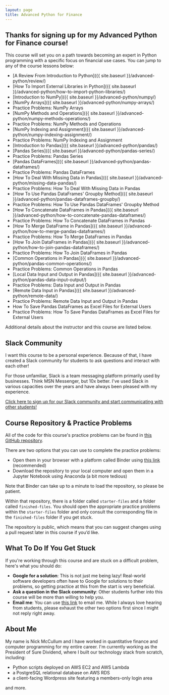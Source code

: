 ```yaml
---
layout: page
title: Advanced Python for Finance
---
```


## Thanks for signing up for my Advanced Python for Finance course!

This course will set you on a path towards becoming an expert in Python programming with a specific focus on financial use cases. You can jump to any of the course lessons below:

* [A Review From Introduction to Python]({{ site.baseurl }}/advanced-python/review/)
* [How To Import External Libraries in Python]({{ site.baseurl }}/advanced-python/how-to-import-python-libraries/)
* [Introduction to NumPy]({{ site.baseurl }}/advanced-python/numpy/)
* [NumPy Arrays]({{ site.baseurl }}/advanced-python/numpy-arrays/)
* Practice Problems: NumPy Arrays
* [NumPy Methods and Operations]({{ site.baseurl }}/advanced-python/numpy-methods-operations/)
* Practice Problems: NumPy Methods and Operations
* [NumPy Indexing and Assignment]({{ site.baseurl }}/advanced-python/numpy-indexing-assignment/)
* Practice Problems: NumPy Indexing and Assignment
* [Introduction to Pandas]({{ site.baseurl }}/advanced-python/pandas/)
* [Pandas Series]({{ site.baseurl }}/advanced-python/pandas-series/)
* Practice Problems: Pandas Series
* [Pandas DataFrames]({{ site.baseurl }}/advanced-python/pandas-dataframes/)
* Practice Problems: Pandas DataFrames
* [How To Deal With Missing Data in Pandas]({{ site.baseurl }}/advanced-python/missing-data-pandas/)
* Practice Problems: How To Deal With Missing Data in Pandas
* [How To Use Pandas DataFrames' Groupby Method]({{ site.baseurl }}/advanced-python/pandas-dataframes-groupby/)
* Practice Problems: How To Use Pandas DataFrames' Groupby Method
* [How To Concatenate DataFrames in Pandas]({{ site.baseurl }}/advanced-python/how-to-concatenate-pandas-dataframes/)
* Practice Problems: How To Concatenate DataFrames in Pandas
* [How To Merge DataFrame in Pandas]({{ site.baseurl }}/advanced-python/how-to-merge-pandas-dataframes/)
* Practice Problems: How To Merge DataFrames in Pandas
* [How To Join DataFrames in Pandas]({{ site.baseurl }}/advanced-python/how-to-join-pandas-dataframes/)
* Practice Problems: How To Join DataFrames in Pandas
* [Common Operations in Pandas]({{ site.baseurl }}/advanced-python/pandas-common-operations/)
* Practice Problems: Common Operations in Pandas
* [Local Data Input and Output in Pandas]({{ site.baseurl }}/advanced-python/pandas-data-input-output/)
* Practice Problems: Data Input and Output in Pandas
* [Remote Data Input in Pandas]({{ site.baseurl }}/advanced-python/remote-data/)
* Practice Problems: Remote Data Input and Output in Pandas
* How To Save Pandas DataFrames as Excel Files for External Users
* Practice Problems: How To Save Pandas DataFrames as Excel Files for External Users

Additional details about the instructor and this course are listed below.

## Slack Community

I want this course to be a personal experience. Because of that, I have created a Slack community for students to ask questions and interact with each other!

For those unfamiliar, Slack is a team messaging platform primarily used by businesses. Think MSN Messenger, but 10x better. I've used Slack in various capacities over the years and have always been pleased with my experience. 

[Click here to sign up for our Slack community and start communicating with other students!](https://join.slack.com/t/nickmccullumscourses/shared_invite/zt-d9bj9yus-rkbkJNaDEEhYCXD8A4zkTw)

## Course Repository & Practice Problems

All of the code for this course's practice problems can be found in [this GitHub repository](https://github.com/nicholasmccullum/learn-python).

There are two options that you can use to complete the practice problems:

* Open them in your browser with a platform called Binder using [this link](https://mybinder.org/v2/gh/nicholasmccullum/learn-python/master) (recommended)
* Download the repository to your local computer and open them in a Jupyter Notebook using Anaconda (a bit more tedious)

Note that Binder can take up to a minute to load the repository, so please be patient. 

Within that repository, there is a folder called `starter-files` and a folder called `finished-files`. You should open the appropriate practice problems within the `starter-files` folder and only consult the corresponding file in the `finished-files` folder if you get stuck.

The repository is public, which means that you can suggest changes using a pull request later in this course if you’d like. 

## What To Do If You Get Stuck

If you're working through this course and are stuck on a difficult problem, here's what you should do:

* __Google for a solution__: This is not just me being lazy! Real-world software developers often have to Google for solutions to their problems, so getting practice at this from the start is very beneficial.
* __Ask a question in the Slack community__: Other students further into this course will be more than willing to help you.
* __Email me__: You can use [this link](mailto:nicholasmccullum@gmail.com) to email me. While I always love hearing from students, please exhaust the other two options first since I might not reply right away.

## About Me

My name is Nick McCullum and I have worked in quantitative finance and computer programming for my entire career. I'm currently working as the President of Sure Dividend, where I built our technology stack from scratch, including:

* Python scripts deployed on AWS EC2 and AWS Lambda
* a PostgreSQL relational database on AWS RDS 
* a client-facing Wordpress site featuring a members-only login area

and more.
